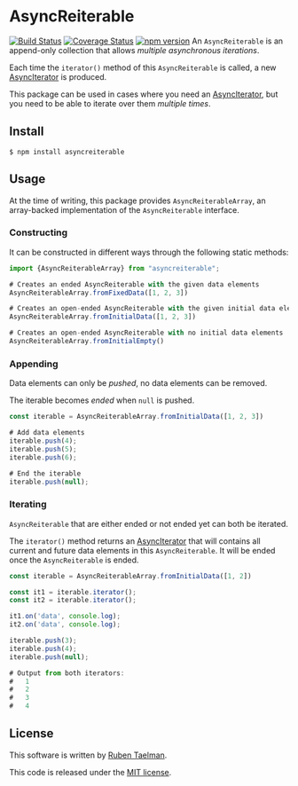 # AsyncReiterable

[![Build Status](https://travis-ci.org/rubensworks/asyncreiterable.js.svg?branch=master)](https://travis-ci.org/rubensworks/asyncreiterable.js)
[![Coverage Status](https://coveralls.io/repos/github/rubensworks/asyncreiterable.js/badge.svg?branch=master)](https://coveralls.io/github/rubensworks/asyncreiterable.js?branch=master)
[![npm version](https://badge.fury.io/js/asyncreiterable.svg)](https://www.npmjs.com/package/asyncreiterable)
An `AsyncReiterable` is an append-only collection that allows _multiple asynchronous iterations_.

Each time the `iterator()` method of this `AsyncReiterable` is called,
a new [AsyncIterator](https://www.npmjs.com/package/asynciterator) is produced.

This package can be used in cases where you need an [AsyncIterator](https://www.npmjs.com/package/asynciterator),
but you need to be able to iterate over them _multiple times_.

## Install

```
$ npm install asyncreiterable
```

## Usage

At the time of writing, this package provides `AsyncReiterableArray`,
an array-backed implementation of the `AsyncReiterable` interface.

### Constructing

It can be constructed in different ways through the following static methods:
```javascript
import {AsyncReiterableArray} from "asyncreiterable";

# Creates an ended AsyncReiterable with the given data elements
AsyncReiterableArray.fromFixedData([1, 2, 3])

# Creates an open-ended AsyncReiterable with the given initial data elements
AsyncReiterableArray.fromInitialData([1, 2, 3])

# Creates an open-ended AsyncReiterable with no initial data elements
AsyncReiterableArray.fromInitialEmpty()
```

### Appending

Data elements can only be _pushed_,
no data elements can be removed.

The iterable becomes _ended_ when `null` is pushed.

```javascript
const iterable = AsyncReiterableArray.fromInitialData([1, 2, 3])

# Add data elements
iterable.push(4);
iterable.push(5);
iterable.push(6);

# End the iterable
iterable.push(null);
```

### Iterating

`AsyncReiterable` that are either ended or not ended yet can both be iterated.

The `iterator()` method returns an [AsyncIterator](https://www.npmjs.com/package/asynciterator)
that will contains all current and future data elements in this `AsyncReiterable`.
It will be ended once the `AsyncReiterable` is ended.

```javascript
const iterable = AsyncReiterableArray.fromInitialData([1, 2])

const it1 = iterable.iterator();
const it2 = iterable.iterator();

it1.on('data', console.log);
it2.on('data', console.log);

iterable.push(3);
iterable.push(4);
iterable.push(null);

# Output from both iterators:
#   1
#   2
#   3
#   4
```

## License
This software is written by [Ruben Taelman](http://rubensworks.net/).

This code is released under the [MIT license](http://opensource.org/licenses/MIT).

